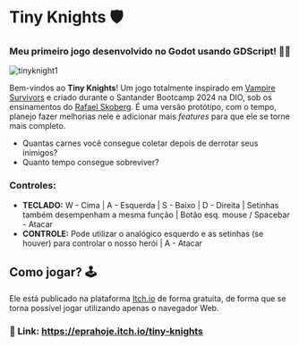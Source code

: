 # Tiny Knights 🛡
### Meu primeiro jogo desenvolvido no Godot usando GDScript! 🤖💙

![tinyknight1](https://github.com/eprahoje/tiny-knights/assets/143037296/e4a0e9ea-5d3a-485a-97c5-9ae1b7a07fb8)

Bem-vindos ao **Tiny Knights**! Um jogo totalmente inspirado em [Vampire Survivors](https://store.steampowered.com/app/1794680/Vampire_Survivors/) e criado durante o Santander Bootcamp 2024 na DIO, sob os ensinamentos do [Rafael Skoberg](https://www.linkedin.com/in/rafaskoberg/). É uma versão protótipo, com o tempo, planejo fazer melhorias nele e adicionar mais *features* para que ele se torne mais completo.

* Quantas carnes você consegue coletar depois de derrotar seus inimigos?
* Quanto tempo consegue sobreviver?

### Controles:

* **TECLADO:** W - Cima | A - Esquerda | S - Baixo | D - Direita | Setinhas também desempenham a mesma função | Botão esq. mouse / Spacebar - Atacar
* **CONTROLE:** Pode utilizar o analógico esquerdo e as setinhas (se houver) para controlar o nosso herói | A - Atacar

## Como jogar? 🕹
Ele está publicado na plataforma [Itch.io](https://itch.io/) de forma gratuita, de forma que se torna possível jogar utilizando apenas o navegador Web. 

### 🔗 Link: https://eprahoje.itch.io/tiny-knights



